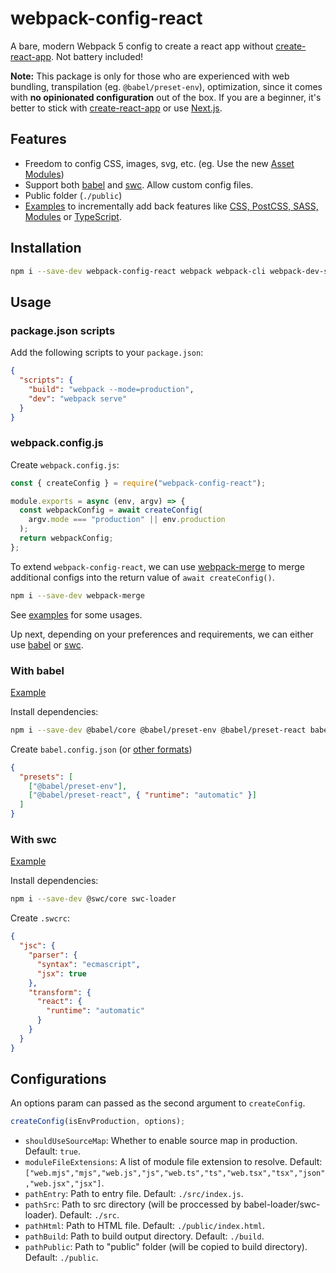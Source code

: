 # webpack-config-react

A bare, modern Webpack 5 config to create a react app without [create-react-app](https://github.com/facebook/create-react-app). Not battery included!

**Note:** This package is only for those who are experienced with web bundling, transpilation (eg. `@babel/preset-env`), optimization, since it comes with **no opinionated configuration** out of the box. If you are a beginner, it's better to stick with [create-react-app](https://github.com/facebook/create-react-app) or use [Next.js](https://nextjs.org/).

## Features

- Freedom to config CSS, images, svg, etc. (eg. Use the new [Asset Modules](https://webpack.js.org/guides/asset-modules/))
- Support both [babel](https://babeljs.io/) and [swc](https://swc.rs/). Allow custom config files.
- Public folder (`./public`)
- [Examples](./examples) to incrementally add back features like [CSS, PostCSS, SASS, Modules](./examples/css-postcss-sass) or [TypeScript](./examples/typescript).

## Installation

```bash
npm i --save-dev webpack-config-react webpack webpack-cli webpack-dev-server
```

## Usage

### package.json scripts

Add the following scripts to your `package.json`:

```json
{
  "scripts": {
    "build": "webpack --mode=production",
    "dev": "webpack serve"
  }
}
```

### webpack.config.js

Create `webpack.config.js`:

```js
const { createConfig } = require("webpack-config-react");

module.exports = async (env, argv) => {
  const webpackConfig = await createConfig(
    argv.mode === "production" || env.production
  );
  return webpackConfig;
};
```

To extend `webpack-config-react`, we can use [webpack-merge](https://github.com/survivejs/webpack-merge) to merge additional configs into the return value of `await createConfig()`.

```bash
npm i --save-dev webpack-merge
```

See [examples](examples) for some usages.

Up next, depending on your preferences and requirements, we can either use [babel](https://babeljs.io/) or [swc](https://swc.rs/).

### With babel

[Example](./examples/simple)

Install dependencies:

```bash
npm i --save-dev @babel/core @babel/preset-env @babel/preset-react babel-loader
```

Create `babel.config.json` (or [other formats](https://babeljs.io/docs/en/config-files#configuration-file-types))

```json
{
  "presets": [
    ["@babel/preset-env"],
    ["@babel/preset-react", { "runtime": "automatic" }]
  ]
}
```

### With swc

[Example](./examples/swc)

Install dependencies:

```bash
npm i --save-dev @swc/core swc-loader
```

Create `.swcrc`:

```json
{
  "jsc": {
    "parser": {
      "syntax": "ecmascript",
      "jsx": true
    },
    "transform": {
      "react": {
        "runtime": "automatic"
      }
    }
  }
}
```

## Configurations

An options param can passed as the second argument to `createConfig`.

```js
createConfig(isEnvProduction, options);
```

- `shouldUseSourceMap`: Whether to enable source map in production. Default: `true`.
- `moduleFileExtensions`: A list of module file extension to resolve. Default: `["web.mjs","mjs","web.js","js","web.ts","ts","web.tsx","tsx","json","web.jsx","jsx"]`.
- `pathEntry`: Path to entry file. Default: `./src/index.js`.
- `pathSrc`: Path to src directory (will be proccessed by babel-loader/swc-loader). Default: `./src`.
- `pathHtml`: Path to HTML file. Default: `./public/index.html`.
- `pathBuild`: Path to build output directory. Default: `./build`.
- `pathPublic`: Path to "public" folder (will be copied to build directory). Default: `./public`.
